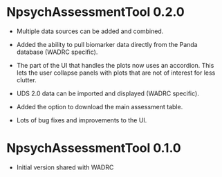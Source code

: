 # NpsychAssessmentTool 0.2.0

-   Multiple data sources can be added and combined.

-   Added the ability to pull biomarker data directly from the Panda database (WADRC specific).

-   The part of the UI that handles the plots now uses an accordion. This lets the user collapse panels with plots that are not of interest for less clutter.

-   UDS 2.0 data can be imported and displayed (WADRC specific).

-   Added the option to download the main assessment table.

-   Lots of bug fixes and improvements to the UI.

# NpsychAssessmentTool 0.1.0

-   Initial version shared with WADRC
